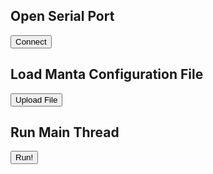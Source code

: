 ## Open Serial Port
<button class="md-button" id="connectButton">Connect</button>

## Load Manta Configuration File
<button class="md-button" id="uploadButton">Upload File</button>
<input type="file" id="fileInput" accept=".yaml,.yml" style="display: none">
<div id="filePath"></div>

## Run Main Thread
<button class="md-button" id="runButton">Run!</button>


<!-- Load Javascript -->
<script src="../javascripts/webTerminal.js"></script>
<script src="../javascripts/serial.js"></script>
<!-- <script src="../javascripts/upload.js"></script> -->
<script src="https://cdn.jsdelivr.net/pyodide/v0.25.1/full/pyodide.js"></script>


<!-- <iframe src="https://app.surfer-project.org/?load_url=https://app.surfer-project.org/picorv32.vcd&amp;startup_commands=show_quick_start;module_add%20testbench.top;toggle_menu" ,="" style="width: 100%; height: 500px"></iframe> -->